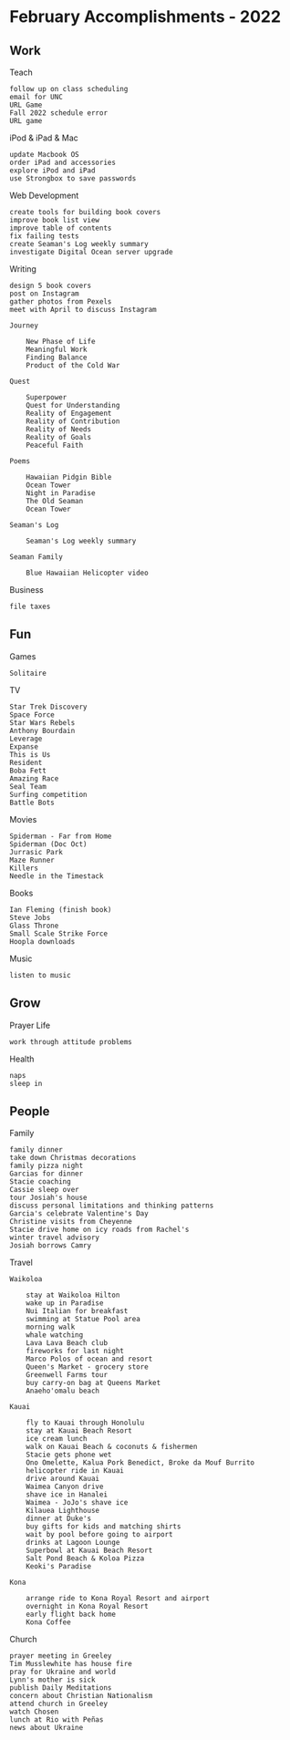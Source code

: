 # February Accomplishments  - 2022

## Work

Teach

    follow up on class scheduling
    email for UNC
    URL Game
    Fall 2022 schedule error
    URL game

iPod & iPad & Mac

    update Macbook OS
    order iPad and accessories
    explore iPod and iPad
    use Strongbox to save passwords

Web Development

    create tools for building book covers
    improve book list view
    improve table of contents
    fix failing tests
    create Seaman's Log weekly summary
    investigate Digital Ocean server upgrade

Writing

    design 5 book covers
    post on Instagram
    gather photos from Pexels
    meet with April to discuss Instagram

    Journey

        New Phase of Life
        Meaningful Work
        Finding Balance
        Product of the Cold War

    Quest

        Superpower
        Quest for Understanding
        Reality of Engagement
        Reality of Contribution
        Reality of Needs
        Reality of Goals
        Peaceful Faith
    
    Poems

        Hawaiian Pidgin Bible
        Ocean Tower
        Night in Paradise
        The Old Seaman
        Ocean Tower

    Seaman's Log

        Seaman's Log weekly summary

    Seaman Family

        Blue Hawaiian Helicopter video

Business 

    file taxes

## Fun

Games

    Solitaire

TV

    Star Trek Discovery
    Space Force
    Star Wars Rebels
    Anthony Bourdain
    Leverage
    Expanse
    This is Us
    Resident
    Boba Fett
    Amazing Race
    Seal Team
    Surfing competition
    Battle Bots

Movies

    Spiderman - Far from Home
    Spiderman (Doc Oct)
    Jurrasic Park
    Maze Runner
    Killers
    Needle in the Timestack

Books

    Ian Fleming (finish book)
    Steve Jobs
    Glass Throne
    Small Scale Strike Force
    Hoopla downloads


Music

    listen to music


## Grow

Prayer Life

    work through attitude problems

Health

    naps
    sleep in

## People

Family

    family dinner
    take down Christmas decorations
    family pizza night
    Garcias for dinner
    Stacie coaching
    Cassie sleep over
    tour Josiah's house
    discuss personal limitations and thinking patterns
    Garcia's celebrate Valentine's Day
    Christine visits from Cheyenne
    Stacie drive home on icy roads from Rachel's
    winter travel advisory
    Josiah borrows Camry

Travel

    Waikoloa

        stay at Waikoloa Hilton
        wake up in Paradise
        Nui Italian for breakfast
        swimming at Statue Pool area
        morning walk
        whale watching
        Lava Lava Beach club
        fireworks for last night
        Marco Polos of ocean and resort
        Queen's Market - grocery store
        Greenwell Farms tour
        buy carry-on bag at Queens Market
        Anaeho'omalu beach

    Kauai

        fly to Kauai through Honolulu
        stay at Kauai Beach Resort
        ice cream lunch
        walk on Kauai Beach & coconuts & fishermen
        Stacie gets phone wet
        Ono Omelette, Kalua Pork Benedict, Broke da Mouf Burrito
        helicopter ride in Kauai
        drive around Kauai
        Waimea Canyon drive
        shave ice in Hanalei
        Waimea - JoJo's shave ice
        Kilauea Lighthouse
        dinner at Duke's
        buy gifts for kids and matching shirts
        wait by pool before going to airport
        drinks at Lagoon Lounge
        Superbowl at Kauai Beach Resort
        Salt Pond Beach & Koloa Pizza
        Keoki's Paradise
    
    Kona

        arrange ride to Kona Royal Resort and airport
        overnight in Kona Royal Resort 
        early flight back home
        Kona Coffee

Church

    prayer meeting in Greeley
    Tim Musslewhite has house fire
    pray for Ukraine and world
    Lynn's mother is sick
    publish Daily Meditations
    concern about Christian Nationalism
    attend church in Greeley
    watch Chosen
    lunch at Rio with Peñas
    news about Ukraine

